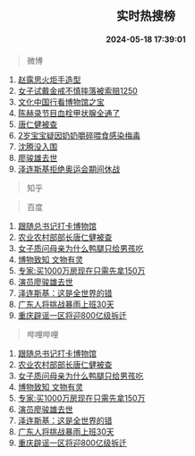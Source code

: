 <div align="center"><h2>实时热搜榜</h2><h4>2024-05-18 17:39:01</h4></div>

> 微博  

1. [赵露思火炬手造型](https://s.weibo.com/weibo?q=%23%E8%B5%B5%E9%9C%B2%E6%80%9D%E7%81%AB%E7%82%AC%E6%89%8B%E9%80%A0%E5%9E%8B%23&t=31&band_rank=1&Refer=top)<br />
2. [女子试戴金戒不慎摔落被索赔1250](https://s.weibo.com/weibo?q=%23%E5%A5%B3%E5%AD%90%E8%AF%95%E6%88%B4%E9%87%91%E6%88%92%E4%B8%8D%E6%85%8E%E6%91%94%E8%90%BD%E8%A2%AB%E7%B4%A2%E8%B5%941250%23&t=31&band_rank=2&Refer=top)<br />
3. [文化中国行看博物馆之宝](https://s.weibo.com/weibo?q=%23%E6%96%87%E5%8C%96%E4%B8%AD%E5%9B%BD%E8%A1%8C%E7%9C%8B%E5%8D%9A%E7%89%A9%E9%A6%86%E4%B9%8B%E5%AE%9D%23&t=31&band_rank=3&Refer=top)<br />
4. [陈赫录节目血栓甲状腺全通了](https://s.weibo.com/weibo?q=%23%E9%99%88%E8%B5%AB%E5%BD%95%E8%8A%82%E7%9B%AE%E8%A1%80%E6%A0%93%E7%94%B2%E7%8A%B6%E8%85%BA%E5%85%A8%E9%80%9A%E4%BA%86%23&t=31&band_rank=4&Refer=top)<br />
5. [唐仁健被查](https://s.weibo.com/weibo?q=%23%E5%94%90%E4%BB%81%E5%81%A5%E8%A2%AB%E6%9F%A5%23&t=31&band_rank=5&Refer=top)<br />
6. [2岁宝宝疑因奶奶嚼碎喂食感染梅毒](https://s.weibo.com/weibo?q=%232%E5%B2%81%E5%AE%9D%E5%AE%9D%E7%96%91%E5%9B%A0%E5%A5%B6%E5%A5%B6%E5%9A%BC%E7%A2%8E%E5%96%82%E9%A3%9F%E6%84%9F%E6%9F%93%E6%A2%85%E6%AF%92%23&t=31&band_rank=6&Refer=top)<br />
7. [沈腾没入围](https://s.weibo.com/weibo?q=%23%E6%B2%88%E8%85%BE%E6%B2%A1%E5%85%A5%E5%9B%B4%23&t=31&band_rank=7&Refer=top)<br />
8. [廖骏雄去世](https://s.weibo.com/weibo?q=%23%E5%BB%96%E9%AA%8F%E9%9B%84%E5%8E%BB%E4%B8%96%23&t=31&band_rank=8&Refer=top)<br />
9. [泽连斯基拒绝奥运会期间休战](https://s.weibo.com/weibo?q=%23%E6%B3%BD%E8%BF%9E%E6%96%AF%E5%9F%BA%E6%8B%92%E7%BB%9D%E5%A5%A5%E8%BF%90%E4%BC%9A%E6%9C%9F%E9%97%B4%E4%BC%91%E6%88%98%23&t=31&band_rank=9&Refer=top)<br />

> 知乎  


> 百度  

1. [跟随总书记打卡博物馆](https://www.baidu.com/s?wd=%E8%B7%9F%E9%9A%8F%E6%80%BB%E4%B9%A6%E8%AE%B0%E6%89%93%E5%8D%A1%E5%8D%9A%E7%89%A9%E9%A6%86&sa=fyb_news&rsv_dl=fyb_news)<br />
2. [农业农村部部长唐仁健被查](https://www.baidu.com/s?wd=%E5%86%9C%E4%B8%9A%E5%86%9C%E6%9D%91%E9%83%A8%E9%83%A8%E9%95%BF%E5%94%90%E4%BB%81%E5%81%A5%E8%A2%AB%E6%9F%A5&sa=fyb_news&rsv_dl=fyb_news)<br />
3. [女子质问母亲为什么鸭腿只给男孩吃](https://www.baidu.com/s?wd=%E5%A5%B3%E5%AD%90%E8%B4%A8%E9%97%AE%E6%AF%8D%E4%BA%B2%E4%B8%BA%E4%BB%80%E4%B9%88%E9%B8%AD%E8%85%BF%E5%8F%AA%E7%BB%99%E7%94%B7%E5%AD%A9%E5%90%83&sa=fyb_news&rsv_dl=fyb_news)<br />
4. [博物致知 文物有灵](https://www.baidu.com/s?wd=%E5%8D%9A%E7%89%A9%E8%87%B4%E7%9F%A5+%E6%96%87%E7%89%A9%E6%9C%89%E7%81%B5&sa=fyb_news&rsv_dl=fyb_news)<br />
5. [专家:买1000万房现在只需先拿150万](https://www.baidu.com/s?wd=%E4%B8%93%E5%AE%B6%3A%E4%B9%B01000%E4%B8%87%E6%88%BF%E7%8E%B0%E5%9C%A8%E5%8F%AA%E9%9C%80%E5%85%88%E6%8B%BF150%E4%B8%87&sa=fyb_news&rsv_dl=fyb_news)<br />
6. [演员廖骏雄去世](https://www.baidu.com/s?wd=%E6%BC%94%E5%91%98%E5%BB%96%E9%AA%8F%E9%9B%84%E5%8E%BB%E4%B8%96&sa=fyb_news&rsv_dl=fyb_news)<br />
7. [泽连斯基：这是全世界的错](https://www.baidu.com/s?wd=%E6%B3%BD%E8%BF%9E%E6%96%AF%E5%9F%BA%EF%BC%9A%E8%BF%99%E6%98%AF%E5%85%A8%E4%B8%96%E7%95%8C%E7%9A%84%E9%94%99&sa=fyb_news&rsv_dl=fyb_news)<br />
8. [广东人将挑战暴雨上班30天](https://www.baidu.com/s?wd=%E5%B9%BF%E4%B8%9C%E4%BA%BA%E5%B0%86%E6%8C%91%E6%88%98%E6%9A%B4%E9%9B%A8%E4%B8%8A%E7%8F%AD30%E5%A4%A9&sa=fyb_news&rsv_dl=fyb_news)<br />
9. [重庆辟谣一区将迎800亿级拆迁](https://www.baidu.com/s?wd=%E9%87%8D%E5%BA%86%E8%BE%9F%E8%B0%A3%E4%B8%80%E5%8C%BA%E5%B0%86%E8%BF%8E800%E4%BA%BF%E7%BA%A7%E6%8B%86%E8%BF%81&sa=fyb_news&rsv_dl=fyb_news)<br />

> 哔哩哔哩  

1. [跟随总书记打卡博物馆](https://www.baidu.com/s?wd=%E8%B7%9F%E9%9A%8F%E6%80%BB%E4%B9%A6%E8%AE%B0%E6%89%93%E5%8D%A1%E5%8D%9A%E7%89%A9%E9%A6%86&sa=fyb_news&rsv_dl=fyb_news)<br />
2. [农业农村部部长唐仁健被查](https://www.baidu.com/s?wd=%E5%86%9C%E4%B8%9A%E5%86%9C%E6%9D%91%E9%83%A8%E9%83%A8%E9%95%BF%E5%94%90%E4%BB%81%E5%81%A5%E8%A2%AB%E6%9F%A5&sa=fyb_news&rsv_dl=fyb_news)<br />
3. [女子质问母亲为什么鸭腿只给男孩吃](https://www.baidu.com/s?wd=%E5%A5%B3%E5%AD%90%E8%B4%A8%E9%97%AE%E6%AF%8D%E4%BA%B2%E4%B8%BA%E4%BB%80%E4%B9%88%E9%B8%AD%E8%85%BF%E5%8F%AA%E7%BB%99%E7%94%B7%E5%AD%A9%E5%90%83&sa=fyb_news&rsv_dl=fyb_news)<br />
4. [博物致知 文物有灵](https://www.baidu.com/s?wd=%E5%8D%9A%E7%89%A9%E8%87%B4%E7%9F%A5+%E6%96%87%E7%89%A9%E6%9C%89%E7%81%B5&sa=fyb_news&rsv_dl=fyb_news)<br />
5. [专家:买1000万房现在只需先拿150万](https://www.baidu.com/s?wd=%E4%B8%93%E5%AE%B6%3A%E4%B9%B01000%E4%B8%87%E6%88%BF%E7%8E%B0%E5%9C%A8%E5%8F%AA%E9%9C%80%E5%85%88%E6%8B%BF150%E4%B8%87&sa=fyb_news&rsv_dl=fyb_news)<br />
6. [演员廖骏雄去世](https://www.baidu.com/s?wd=%E6%BC%94%E5%91%98%E5%BB%96%E9%AA%8F%E9%9B%84%E5%8E%BB%E4%B8%96&sa=fyb_news&rsv_dl=fyb_news)<br />
7. [泽连斯基：这是全世界的错](https://www.baidu.com/s?wd=%E6%B3%BD%E8%BF%9E%E6%96%AF%E5%9F%BA%EF%BC%9A%E8%BF%99%E6%98%AF%E5%85%A8%E4%B8%96%E7%95%8C%E7%9A%84%E9%94%99&sa=fyb_news&rsv_dl=fyb_news)<br />
8. [广东人将挑战暴雨上班30天](https://www.baidu.com/s?wd=%E5%B9%BF%E4%B8%9C%E4%BA%BA%E5%B0%86%E6%8C%91%E6%88%98%E6%9A%B4%E9%9B%A8%E4%B8%8A%E7%8F%AD30%E5%A4%A9&sa=fyb_news&rsv_dl=fyb_news)<br />
9. [重庆辟谣一区将迎800亿级拆迁](https://www.baidu.com/s?wd=%E9%87%8D%E5%BA%86%E8%BE%9F%E8%B0%A3%E4%B8%80%E5%8C%BA%E5%B0%86%E8%BF%8E800%E4%BA%BF%E7%BA%A7%E6%8B%86%E8%BF%81&sa=fyb_news&rsv_dl=fyb_news)<br />
